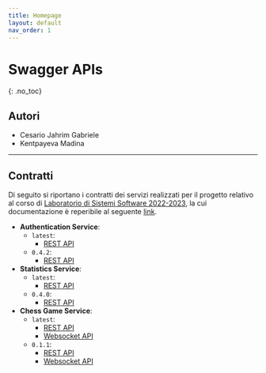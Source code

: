 ```yaml
---
title: Homepage
layout: default
nav_order: 1
---
```


# Swagger APIs
{: .no_toc}

## Autori
- Cesario Jahrim Gabriele
- Kentpayeva Madina

---

## Contratti

Di seguito si riportano i contratti dei servizi realizzati per il progetto
relativo al corso di [Laboratorio di Sistemi Software 2022-2023](https://www.unibo.it/it/didattica/insegnamenti/insegnamento/2022/412677),
la cui documentazione è reperibile al seguente [link](/docs).

- **Authentication Service**:
  - `latest`:
    - [REST API](/swagger-apis/authentication-service/latest/rest)
  - `0.4.2`:
    - [REST API](/swagger-apis/authentication-service/0.4.2/rest)
- **Statistics Service**:
  - `latest`:
    - [REST API](/swagger-apis/statistics-service/latest/rest)
  - `0.4.0`:
    - [REST API](/swagger-apis/statistics-service/0.4.0/rest)
- **Chess Game Service**:
  - `latest`:
    - [REST API](/swagger-apis/chess-game-service/latest/rest)
    - [Websocket API](/swagger-apis/chess-game-service/latest/async)
  - `0.1.1`:
    - [REST API](/swagger-apis/chess-game-service/0.1.1/rest)
    - [Websocket API](/swagger-apis/chess-game-service/0.1.1/async)